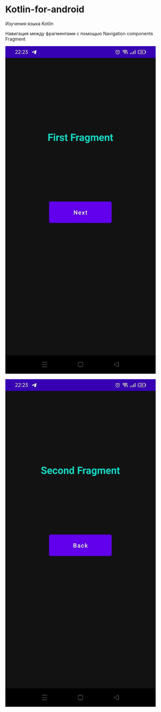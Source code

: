 # Kotlin-for-android
Изучения языка Kotlin

Навигация между фрагментами с помощью Navigation components Fragment

![Скриншот приложения](https://github.com/FrikoGad/Kotlin-for-android/raw/Task-1/1.png)


![Скриншот приложения](https://github.com/FrikoGad/Kotlin-for-android/raw/Task-1/2.png)

